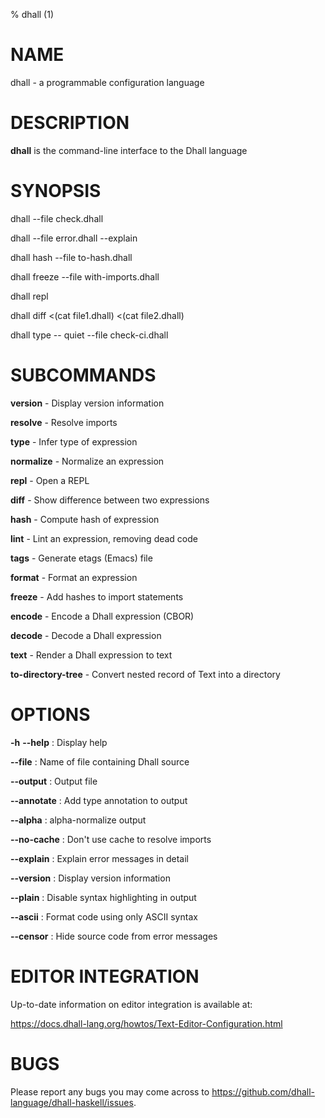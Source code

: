 % dhall (1)

# NAME

dhall - a programmable configuration language

# DESCRIPTION

**dhall** is the command-line interface to the Dhall language

# SYNOPSIS

  dhall -\-file check.dhall

  dhall -\-file error.dhall -\-explain

  dhall hash -\-file to-hash.dhall

  dhall freeze -\-file with-imports.dhall

  dhall repl

  dhall diff <(cat file1.dhall) <(cat file2.dhall)

  dhall type -\- quiet -\-file check-ci.dhall

# SUBCOMMANDS

**version** - Display version information

**resolve** - Resolve imports

**type** - Infer type of expression

**normalize** - Normalize an expression

**repl** - Open a REPL

**diff** - Show difference between two expressions

**hash** - Compute hash of expression

**lint** - Lint an expression, removing dead code

**tags** - Generate etags (Emacs) file

**format** - Format an expression

**freeze** - Add hashes to import statements

**encode** - Encode a Dhall expression (CBOR)

**decode** - Decode a Dhall expression

**text** - Render a Dhall expression to text

**to-directory-tree** - Convert nested record of Text into a directory

# OPTIONS

**-h** **-\-help**
:   Display help

**-\-file**
:   Name of file containing Dhall source

**-\-output**
:   Output file

**-\-annotate**
:   Add type annotation to output

**-\-alpha**
:   alpha-normalize output

**-\-no-cache**
:   Don't use cache to resolve imports

**-\-explain**
:   Explain error messages in detail

**-\-version**
:   Display version information

**-\-plain**
:   Disable syntax highlighting in output

**-\-ascii**
:   Format code using only ASCII syntax

**-\-censor**
:   Hide source code from error messages

# EDITOR INTEGRATION

Up-to-date information on editor integration is available at:

https://docs.dhall-lang.org/howtos/Text-Editor-Configuration.html

# BUGS

Please report any bugs you may come across to
https://github.com/dhall-language/dhall-haskell/issues.

